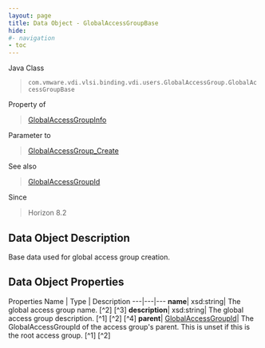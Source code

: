 ```yaml
---
layout: page
title: Data Object - GlobalAccessGroupBase
hide:
#- navigation
- toc
---
```






Java Class
> `com.vmware.vdi.vlsi.binding.vdi.users.GlobalAccessGroup.GlobalAccessGroupBase`

Property of
> [GlobalAccessGroupInfo](vdi.users.GlobalAccessGroup.GlobalAccessGroupInfo.md#field_detail)

Parameter to
> [GlobalAccessGroup_Create](vdi.users.GlobalAccessGroup.md#create)

See also
> [GlobalAccessGroupId](vdi.entity.GlobalAccessGroupId.md)

Since
> Horizon 8.2


## Data Object Description

Base data used for global access group creation.

## Data Object Properties
Properties
Name |  Type |  Description
---|---|---
**name**|  xsd:string|  The global access group name. [^2] [^3]
**description**|  xsd:string|  The global access group description. [^1] [^2] [^4]
**parent**| [GlobalAccessGroupId](vdi.entity.GlobalAccessGroupId.md)|  The GlobalAccessGroupId of the access group's parent. This is unset if this is the root access group. [^1] [^2]


 
